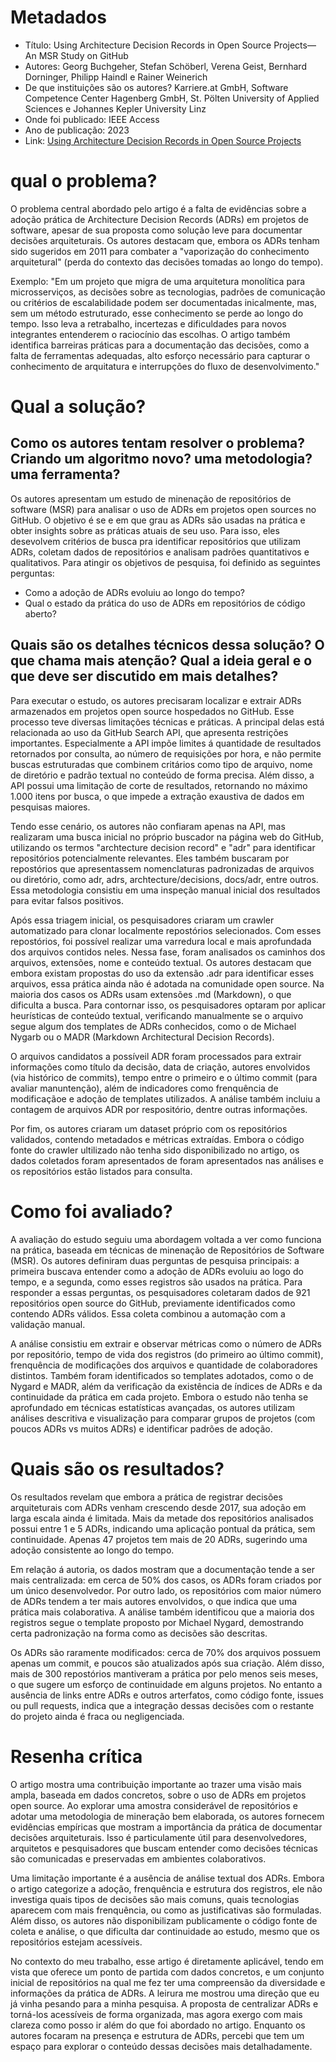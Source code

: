 # Metadados

- Título: Using Architecture Decision Records in Open Source Projects—An MSR Study on GitHub
- Autores: Georg Buchgeher, Stefan Schöberl, Verena Geist, Bernhard Dorninger, Philipp Haindl e Rainer Weinerich
- De que instituições são os autores? Karriere.at GmbH, Software Competence Center Hagenberg GmbH, St. Pölten University of Applied Sciences e Johannes Kepler University Linz
- Onde foi publicado: IEEE Access
- Ano de publicação: 2023
- Link: [Using Architecture Decision Records in Open Source Projects](https://ieeexplore.ieee.org/stamp/stamp.jsp?tp=&arnumber=10155430)

# qual o problema?

O problema central abordado pelo artigo é a falta de evidências sobre a adoção prática de Architecture Decision Records (ADRs) em projetos de software, apesar de sua proposta como solução leve para documentar decisões arquiteturais. Os autores destacam que, embora os ADRs tenham sido sugeridos em 2011 para combater a "vaporização do conhecimento arquitetural" (perda do contexto das decisões tomadas ao longo do tempo).

Exemplo: "Em um projeto que migra de uma arquitetura monolítica para microsserviços, as decisões sobre as tecnologias, padrões de comunicação ou critérios de escalabilidade podem ser documentadas inicalmente, mas, sem um método estruturado, esse conhecimento se perde ao longo do tempo. Isso leva a retrabalho, incertezas e dificuldades para novos integrantes entenderem o raciocínio das escolhas. O artigo também identifica barreiras práticas para a documentação das decisões, como a falta de ferramentas adequadas, alto esforço necessário para capturar o conhecimento de arquitatura e interrupções do fluxo de desenvolvimento."

# Qual a solução?

## Como os autores tentam resolver o problema? Criando um algoritmo novo? uma metodologia? uma ferramenta?

Os autores apresentam um estudo de minenação de repositórios de software (MSR) para analisar o uso de ADRs em projetos open sources no GitHub. O objetivo é se e em que grau as ADRs são usadas na prática e obter insights sobre as práticas atuais de seu uso. Para isso, eles desevolvem critérios de busca pra identificar repositórios que utilizam ADRs, coletam dados de repositórios e analisam padrões quantitativos e qualitativos. Para atingir os objetivos de pesquisa, foi definido as seguintes perguntas:

- Como a adoção de ADRs evoluiu ao longo do tempo?
- Qual o estado da prática do uso de ADRs em repositórios de código aberto?

## Quais são os detalhes técnicos dessa solução? O que chama mais atenção? Qual a ideia geral e o que deve ser discutido em mais detalhes?

Para executar o estudo, os autores precisaram localizar e extrair ADRs armazenados em projetos open source hospedados no GitHub. Esse processo teve diversas limitações técnicas e práticas. A principal delas está relacionada ao uso da GitHub Search API, que apresenta restrições importantes. Especialmente a API impõe limites á quantidade de resultados retornados por consulta, ao número de requisições por hora, e não permite buscas estruturadas que combinem critários como tipo de arquivo, nome de diretório e padrão textual no conteúdo de forma precisa. Além disso, a API possui uma limitação de corte de resultados, retornando no máximo 1.000 itens por busca, o que impede a extração exaustiva de dados em pesquisas maiores.

Tendo esse cenário, os autores não confiaram apenas na API, mas realizaram uma busca inicial no próprio buscador na página web do GitHub, utilizando os termos "archtecture decision record" e "adr" para identificar repositórios potencialmente relevantes. Eles também buscaram por repostórios que apresentassem nomenclaturas padronizadas de arquivos ou diretório, como adr, adrs, archtecture/decisions, docs/adr, entre outros. Essa metodologia consistiu em uma inspeção manual inicial dos resultados para evitar falsos positivos.

Após essa triagem inicial, os pesquisadores criaram um crawler automatizado para clonar localmente repostórios selecionados. Com esses repostórios, foi possível realizar uma varredura local e mais aprofundada dos arquivos contidos neles. Nessa fase, foram analisados os caminhos dos arquivos, extensões, nome e conteúdo textual. Os autores destacam que embora existam propostas do uso da extensão .adr para identificar esses arquivos, essa prática ainda não é adotada na comunidade open source. Na maioria dos casos os ADRs usam extensões .md (Markdown), o que dificulta a busca. Para contornar isso, os pesquisadores optaram por aplicar heurísticas de conteúdo textual, verificando manualmente se o arquivo segue algum dos templates de ADRs conhecidos, como o de Michael Nygarb ou o MADR (Markdown Architectural Decision Records).

O arquivos candidatos a possíveil ADR foram processados para extrair informações como título da decisão, data de criação, autores envolvidos (via histórico de commits), tempo entre o primeiro e o último commit (para avaliar manuntenção), além de indicadores como frenquência de modificaçãoe e adoção de templates utilizados. A análise também incluiu a contagem de arquivos ADR por respositório, dentre outras informações.

Por fim, os autores criaram um dataset próprio com os repositórios validados, contendo metadados e métricas extraídas. Embora o código fonte do crawler ultilizado não tenha sido disponibilizado no artigo, os dados coletados foram apresentados de foram apresentados nas análises e os repositórios estão listados para consulta.

# Como foi avaliado?

A avaliação do estudo seguiu uma abordagem voltada a ver como funciona na prática, baseada em técnicas de minenação de Repositórios de Software (MSR). Os autores definiram duas perguntas de pesquisa principais: a primeira buscava entender como a adoção de ADRs evoluiu ao logo do tempo, e a segunda, como esses registros são usados na prática. Para responder a essas perguntas, os pesquisadores coletaram dados de 921 repositórios open source do GitHub, previamente identificados como contendo ADRs válidos. Essa coleta combinou a automação com a validação manual.

A análise consistiu em extrair e observar métricas como o número de ADRs por repositório, tempo de vida dos registros (do primeiro ao último commit), frenquência de modificações dos arquivos e quantidade de colaboradores distintos. Também foram identificados so templates adotados, como o de Nygard e MADR, além da verificação da existência de índices de ADRs e da continuidade da prática em cada projeto. Embora o estudo não tenha se aprofundado em técnicas estatísticas avançadas, os autores utilizam análises descritiva e visualização para comparar grupos de projetos (com poucos ADRs vs muitos ADRs) e identificar padrões de adoção.

# Quais são os resultados?

Os resultados revelam que embora a prática de registrar decisões arquiteturais com ADRs venham crescendo desde 2017, sua adoção em larga escala ainda é limitada. Mais da metade dos repositórios analisados possui entre 1 e 5 ADRs, indicando uma aplicação pontual da prática, sem continuidade. Apenas 47 projetos tem mais de 20 ADRs, sugerindo uma adoção consistente ao longo do tempo.

Em relação á autoria, os dados mostram que a documentação tende a ser mais centralizada: em cerca de 50% dos casos, os ADRs foram criados por um único desenvolvedor. Por outro lado, os repositórios com maior número de ADRs tendem a ter mais autores envolvidos, o que indica que uma prática mais colaborativa. A análise também identificou que a maioria dos registros segue o template proposto por Michael Nygard, demostrando certa padronização na forma como as decisões são descritas.

Os ADRs são raramente modificados: cerca de 70% dos arquivos possuem apenas um commit, e poucos são atualizados após sua criação. Além disso, mais de 300 repostórios mantiveram a prática por pelo menos seis meses, o que sugere um esforço de continuidade em alguns projetos. No entanto a ausência de links entre ADRs e outros arterfatos, como código fonte, issues ou pull requests, indica que a integração dessas decisões com o restante do projeto ainda é fraca ou negligenciada.

# Resenha crítica

O artigo mostra uma contribuição importante ao trazer uma visão mais ampla, baseada em dados concretos, sobre o uso de ADRs em projetos open source. Ao explorar uma amostra considerável de repositórios e adotar uma metodologia de mineração bem elaborada, os autores fornecem evidências empíricas que mostram a importância da prática de documentar decisões arquiteturais. Isso é particulamente útil para desenvolvedores, arquitetos e pesquisadores que buscam entender como decisões técnicas são comunicadas e preservadas em ambientes colaborativos.

Uma limitação importante é a ausência de análise textual dos ADRs. Embora o artigo categorize a adoção, frenquência e estrutura dos registros, ele não investiga quais tipos de decisões são mais comuns, quais tecnologias aparecem com mais frenquência, ou como as justificativas são formuladas. Além disso, os autores não disponibilizam publicamente o código fonte de coleta e análise, o que dificulta dar continuidade ao estudo, mesmo que os repositórios estejam acessíveis.

No contexto do meu trabalho, esse artigo é diretamente aplicável, tendo em vista que oferece um ponto de partida com dados concretos, e um conjunto inicial de repositórios na qual me fez ter uma compreensão da diversidade e informações da prática de ADRs. A leirura me mostrou uma direção que eu já vinha pesando para a minha pesquisa. A proposta de centralizar ADRs e torná-los acessíveis de forma organizada, mas agora exergo com mais clareza como posso ir além do que foi abordado no artigo. Enquanto os autores focaram na presença e estrutura de ADRs, percebi que tem um espaço para explorar o conteúdo dessas decisões mais detalhadamente.
